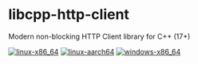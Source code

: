 # libcpp-http-client
Modern non-blocking HTTP Client library for C++ (17+)

[![linux-x86_64](https://github.com/lk-libs/libcpp-http-client/actions/workflows/linux-x86_64.yml/badge.svg)](https://github.com/lk-libs/libcpp-http-client/actions/workflows/linux-x86_64.yml)
[![linux-aarch64](https://github.com/lk-libs/libcpp-http-client/actions/workflows/linux-aarch64.yml/badge.svg)](https://github.com/lk-libs/libcpp-http-client/actions/workflows/linux-aarch64.yml)
[![windows-x86_64](https://github.com/lk-libs/libcpp-http-client/actions/workflows/windows-x86_64.yml/badge.svg)](https://github.com/lk-libs/libcpp-http-client/actions/workflows/windows-x86_64.yml)
